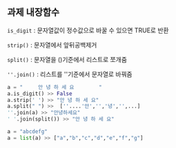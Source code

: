 ## 과제 내장함수 
`is_digit` : 문자열값이 정수값으로 바꿀 수 있으면 TRUE로 반환

`strip()` : 문자열에서 앞뒤공백제거 

`split()` : 문자열을 ()기준에서 리스트로 쪼개줌 

`''.join()` : 리스트를 ''기준에서 문자열로 바꿔줌
```python
a = "     안 녕 하 세 요        "
a.is_digit() >> False
a.strip(' ') >> "안 녕 하 세 요"
a.split(" ") >>  [''....'안','','녕','',...]
''.join(a) >> "안녕하세요"
' '.join(split()) >> "안 녕 하 세 요"

a = "abcdefg"
a = list(a) >> ["a","b","c","d","e","f","g"]
